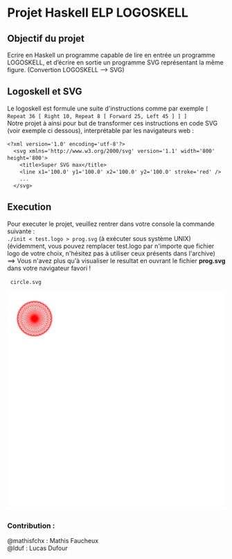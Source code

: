 # Projet Haskell ELP LOGOSKELL
## Objectif du projet
Ecrire en Haskell un programme capable de lire en entrée un programme LOGOSKELL, et d’écrire en sortie un programme SVG représentant la même figure. (Convertion LOGOSKELL --> SVG)  
## Logoskell et SVG  
Le logoskell est formule une suite d'instructions comme par exemple `[ Repeat 36 [ Right 10, Repeat 8 [ Forward 25, Left 45 ] ] ]`  
Notre projet à ainsi pour but de transformer ces instructions en code SVG (voir exemple ci dessous), interprétable par les navigateurs web :
```  
<?xml version='1.0' encoding='utf-8'?>  
  <svg xmlns='http://www.w3.org/2000/svg' version='1.1' width='800' height='800'>  
    <title>Super SVG max</title>  
    <line x1='100.0' y1='100.0' x2='100.0' y2='100.0' stroke='red' />  
    ...  
  </svg>  
```  

## Execution
Pour executer le projet, veuillez rentrer dans votre console la commande suivante :  
  `./init < test.logo > prog.svg` (à exécuter sous système UNIX)  
(évidemment, vous pouvez remplacer test.logo par n'importe que fichier logo de votre choix, n'hésitez pas à utiliser ceux présents dans l'archive)  
==> Vous n'avez plus qu'à visualiser le resultat en ouvrant le fichier **prog.svg** dans votre navigateur favori !  
  
  <code> circle.svg</code>

<img src="circle.svg">

### Contribution :

@mathisfchx : Mathis Faucheux  
@lduf : Lucas Dufour


